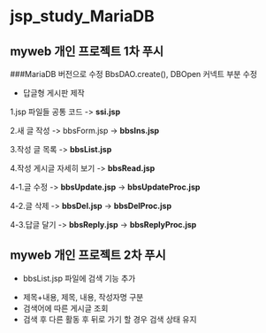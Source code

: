 # jsp_study_MariaDB
## myweb 개인 프로젝트 1차 푸시
###MariaDB 버전으로 수정
BbsDAO.create(), DBOpen 커넥트 부분 수정
- 답글형 게시판 제작

1.jsp 파일들 공통 코드 -> __ssi.jsp__

2.새 글 작성 -> bbsForm.jsp -> __bbsIns.jsp__

3.작성 글 목록 -> __bbsList.jsp__

4.작성 게시글 자세히 보기 -> __bbsRead.jsp__

4-1.글 수정 -> __bbsUpdate.jsp__ -> __bbsUpdateProc.jsp__

4-2.글 삭제 -> __bbsDel.jsp__ -> __bbsDelProc.jsp__

4-3.답글 달기 -> __bbsReply.jsp__ -> __bbsReplyProc.jsp__

## myweb 개인 프로젝트 2차 푸시
+ bbsList.jsp 파일에 검색 기능 추가
- 제목+내용, 제목, 내용, 작성자명 구분
- 검색어에 따른 게시글 조회
- 검색 후 다른 활동 후 뒤로 가기 할 경우 검색 상태 유지